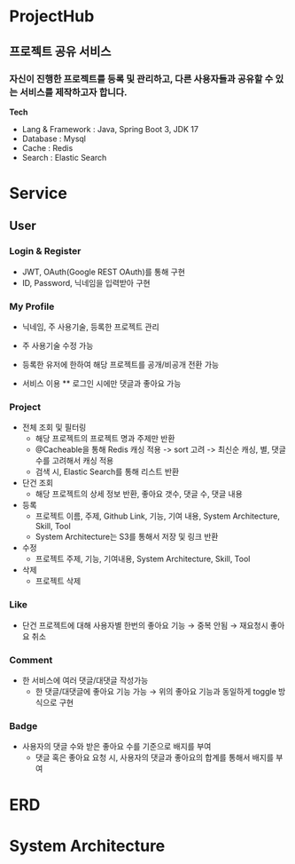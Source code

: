 # ProjectHub

## 프로젝트 공유 서비스

### 자신이 진행한 프로젝트를 등록 및 관리하고, 다른 사용자들과 공유할 수 있는 서비스를 제작하고자 합니다.

**Tech**
* Lang & Framework : Java, Spring Boot 3, JDK 17
* Database : Mysql
* Cache : Redis
* Search : Elastic Search

# Service

## User

### Login & Register

* JWT, OAuth(Google REST OAuth)를 통해 구현
* ID, Password, 닉네임을 입력받아 구현
  
### My Profile
* 닉네임, 주 사용기술, 등록한 프로젝트 관리
* 주 사용기술 수정 가능
* 등록한 유저에 한하여 해당 프로젝트를 공개/비공개 전환 가능

* 서비스 이용
** 로그인 시에만 댓글과 좋아요 가능
  
### Project
* 전체 조회 및 필터링
  * 해당 프로젝트의 프로젝트 명과 주제만 반환
  * @Cacheable을 통해 Redis 캐싱 적용 -> sort 고려 -> 최신순 캐싱, 별, 댓글 수를 고려해서 캐싱 적용
  * 검색 시, Elastic Search를 통해 리스트 반환
* 단건 조회
  * 해당 프로젝트의 상세 정보 반환, 좋아요 갯수, 댓글 수, 댓글 내용
* 등록
  * 프로젝트 이름, 주제, Github Link, 기능, 기여 내용, System Architecture, Skill, Tool
  * System Architecture는 S3를 통해서 저장 및 링크 반환
* 수정
  * 프로젝트 주제, 기능, 기여내용, System Architecture, Skill, Tool
* 삭제
  * 프로젝트 삭제

### Like
* 단건 프로젝트에 대해 사용자별 한번의 좋아요 기능 → 중복 안됨 → 재요청시 좋아요 취소

### Comment
* 한 서비스에 여러 댓글/대댓글 작성가능
  * 한 댓글/대댓글에 좋아요 기능 가능 → 위의 좋아요 기능과 동일하게 toggle 방식으로 구현

### Badge
* 사용자의 댓글 수와 받은 좋아요 수를 기준으로 배지를 부여
  * 댓글 혹은 좋아요 요청 시, 사용자의 댓글과 좋아요의 합계를 통해서 배지를 부여

# ERD

# System Architecture
